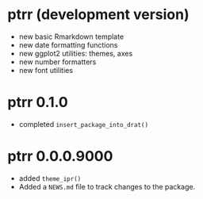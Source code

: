 # ptrr (development version)

* new basic Rmarkdown template
* new date formatting functions
* new ggplot2 utilities: themes, axes
* new number formatters
* new font utilities

# ptrr 0.1.0

* completed `insert_package_into_drat()`

# ptrr 0.0.0.9000

* added `theme_ipr()`
* Added a `NEWS.md` file to track changes to the package.
